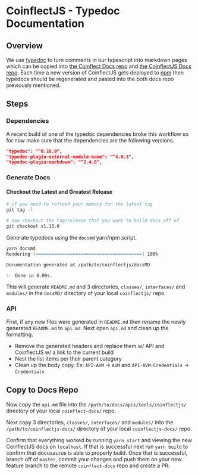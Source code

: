 # CoinflectJS -  Typedoc Documentation

## Overview

We use [typedoc](https://typedoc.org) to turn comments in our typescript into markdown pages which can be copied into [the Coinflect Docs repo](https://github.com/coinflect/coinflect-docs) and [the CoinflectJS Docs repo](https://github.com/coinflect/coinflectjs-docs). Each time a new version of CoinflectJS gets deployed to [npm](https://www.npmjs.com/package/coinflect) then typedocs should be regenerated and pasted into the both docs repo previously mentioned.

## Steps

### Dependencies

A recent build of one of the typedoc dependencies broke this workflow so for now make sure that the dependencies are the following versions.

```json
"typedoc": "^0.18.0",
"typedoc-plugin-external-module-name": "^4.0.3",
"typedoc-plugin-markdown": "^2.4.0",
```

### Generate Docs

#### Checkout the Latest and Greatest Release

```zsh
# if you need to refresh your memory for the latest tag
git tag -l

# now checkout the tag/release that you want to build docs off of
git checkout v1.13.0
```

Generate typedocs using the `docsmd` yarn/npm script.

```zsh
yarn docsmd
Rendering [========================================] 100%

Documentation generated at /path/to/coinflectjs/docsMD

✨  Done in 8.09s.
```

This will generate `README.md` and 3 directories, `classes/`, `interfaces/` and `modules/` in the `docsMD/` directory of your local `coinflectjs/` repo.

### API

First, if any new files were generated in `README.md` then rename the newly generated `README.md` to `api.md`. Next open `api.md` and clean up the formatting.

* Remove the generated headers and replace them w/ API and CoinflectJS w/ a link to the current build
* Nest the list items per their parent category
* Clean up the body copy. Ex: `API-AVM` -> `AVM` and `API-AVM-Credentials` -> `Credentials`

## Copy to Docs Repo

Now copy the `api.md` file into the `/path/to/docs/apis/tools/coinflectjs/` directory of your local `coinflect-docs/` repo.

Next copy 3 directories, `classes/`, `interfaces/` and `modules/` into the `/path/to/coinflectjs-docs/` directory of your local `coinflectjs-docs/` repo.

Confirm that everything worked by running `yarn start` and viewing the new CoinflectJS docs on `localhost`. If that is successful next run `yarn build` to confirm that docusaurus is able to properly build. Once that is successful, branch off of `master`, commit your changes and push them on your new feature branch to the remote `coinflect-docs` repo and create a PR.